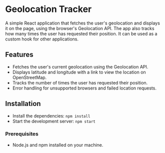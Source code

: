 # Geolocation Tracker

A simple React application that fetches the user's geolocation and displays it on the page, using the browser's Geolocation API. The app also tracks how many times the user has requested their position.
It can be used as a custom hook for other applications.

## Features
- Fetches the user's current geolocation using the Geolocation API.
- Displays latitude and longitude with a link to view the location on OpenStreetMap.
- Tracks the number of times the user has requested their position.
- Error handling for unsupported browsers and failed location requests.

## Installation
- Install the dependencies:  ```npm install```
- Start the development server:  ```npm start```

### Prerequisites
- Node.js and npm installed on your machine.
